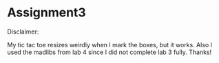 # Assignment3

Disclaimer:

My tic tac toe resizes weirdly when I mark the boxes, but it works. Also I used the madlibs from lab 4 since I did not complete lab 3 fully. Thanks!
